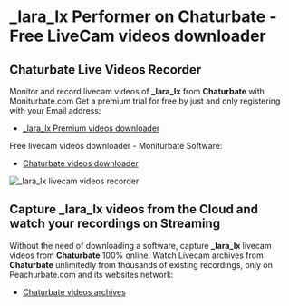 # _lara_lx Performer on Chaturbate - Free LiveCam videos downloader

## Chaturbate Live Videos Recorder

Monitor and record livecam videos of **_lara_lx** from **Chaturbate** with Moniturbate.com
Get a premium trial for free by just and only registering with your Email address:
* [_lara_lx Premium videos downloader](https://moniturbate.com/request-demo-licence-key.html)

Free livecam videos downloader - Moniturbate Software:
* [Chaturbate videos downloader](https://moniturbate.com/moniturbate-download-software.html)

![_lara_lx livecam videos recorder](https://peachurnet.com/templates/moniturbate-software.png)


## Capture _lara_lx videos from the Cloud and watch your recordings on Streaming

Without the need of downloading a software, capture **_lara_lx** livecam videos from **Chaturbate** 100% online.
Watch Livecam archives from **Chaturbate** unlimitedly from thousands of existing recordings, only on Peachurbate.com and its websites network:
* [Chaturbate videos archives](https://peachurnet.com/)